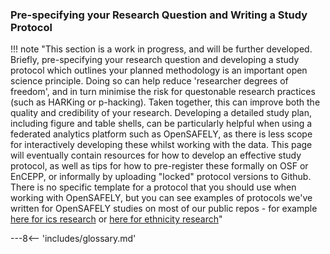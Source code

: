 ### Pre-specifying your Research Question and Writing a Study Protocol

!!! note "This section is a work in progress, and will be further developed. Briefly, pre-specifying your research question and developing a study protocol which outlines your planned methodology is an important open science principle. Doing so can help reduce 'researcher degrees of freedom', and in turn minimise the risk for questonable research practices (such as HARKing or p-hacking). Taken together, this can improve both the quality and credibility of your research. Developing a detailed study plan, including figure and table shells, can be particularly helpful when using a federated analytics platform such as OpenSAFELY, as there is less scope for interactively developing these whilst working with the data. This page will eventually contain resources for how to develop an effective study protocol, as well as tips for how to pre-register these formally on OSF or EnCEPP, or informally by uploading "locked" protocol versions to Github. There is no specific template for a protocol that you should use when working with OpenSAFELY, but you can see examples of protocols we've written for OpenSAFELY studies on most of our public repos - for example [here for ics research](https://github.com/opensafely/ics-research/tree/master/protocol) or [here for ethnicity research](https://github.com/opensafely/ethnicity-covid-research/tree/master/protocol)"

---8<-- 'includes/glossary.md'
